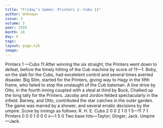 ```yaml
---
title: "Friday’s Games: Printers 1--Cubs 11"
author: Unknown
issue: 3
volume: 5
year: 1916
month: 18
day: V
tags:
layout: page.njk
image:
---
```

Printers 1 —Cubs 11      After winning the six straight, the Printers went down to defeat, before the timely hitting of the Cub machine by score of 11—1.   Boby, on the slab for the Cubs, had excelelent control and several times averted disaster. Big Slim, started for the Printers, giving way to Hagy in the fifth frame, who failed to stop the onslaught of the Cub batsman.    A line drive by Otto, in the fourth inning coupled with a steal at third by Buck, Chalked up the long tally for the Printers.   Jacoby and Jordon felded spectacularly in the infield. Barney, and Otto, contributed the star catches in the outer garden.    The game was marred by a shower, and several erratic decisions by the umpire.    Score by innings as follows:   R. H. E.    Cubs 2 0 0 2 1 0 1 5—11 7 1 Printers 0 0 0 1 0 0 0 x—1 5 0   Two base hits—Taylor; Ginger; Jack.   Umpire—Jack. 




